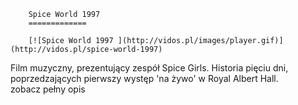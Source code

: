 
        Spice World 1997 
        =============
        
        [![Spice World 1997 ](http://vidos.pl/images/player.gif)](http://vidos.pl/spice-world-1997)
        
        
 Film muzyczny, prezentujący zespół Spice Girls. Historia pięciu dni, poprzedzających pierwszy występ 'na żywo' w Royal Albert Hall. zobacz pełny opis
    